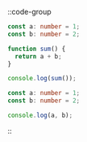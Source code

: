::code-group

```ts [index.ts]
const a: number = 1;
const b: number = 2;

function sum() {
  return a + b;
}

console.log(sum());
```

```ts [main.ts]
const a: number = 1;
const b: number = 2;

console.log(a, b);
```

::
